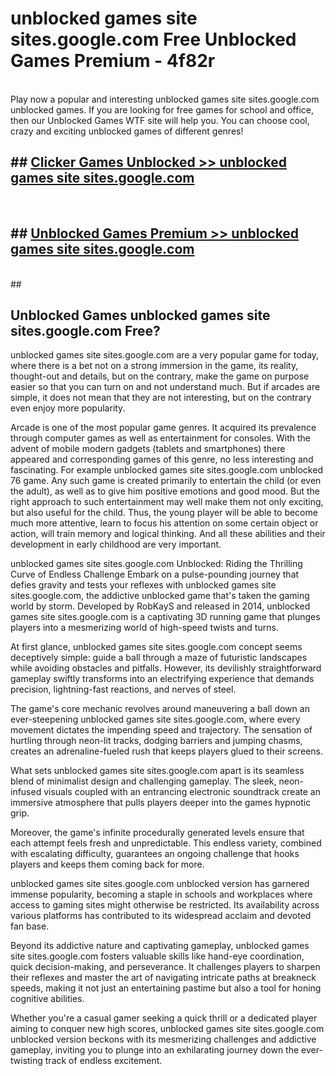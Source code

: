 # unblocked games site sites.google.com  Free Unblocked Games Premium - 4f82r <br>
<br>
Play now a popular and interesting unblocked games site sites.google.com unblocked games. If you are looking for free games for school and office, then our Unblocked Games WTF site will help you. You can choose cool, crazy and exciting unblocked games of different genres!


## ##  [Clicker Games Unblocked >> unblocked games site sites.google.com](http://freeplayer.one?title=unblocked_games_site_sites.google.com&ref=UGames)
  <br>

##  ## [Unblocked Games Premium >> unblocked games site sites.google.com](http://freeplayer.one?title=unblocked_games_site_sites.google.com&ref=UGames)
  <br>
  ##



## Unblocked Games unblocked games site sites.google.com Free?

unblocked games site sites.google.com are a very popular game for today, where there is a bet not on a strong immersion in the game, its reality, thought-out and details, but on the contrary, make the game on purpose easier so that you can turn on and not understand much. But if arcades are simple, it does not mean that they are not interesting, but on the contrary even enjoy more popularity.

Arcade is one of the most popular game genres. It acquired its prevalence through computer games as well as entertainment for consoles. With the advent of mobile modern gadgets (tablets and smartphones) there appeared and corresponding games of this genre, no less interesting and fascinating. For example unblocked games site sites.google.com unblocked 76 game. Any such game is created primarily to entertain the child (or even the adult), as well as to give him positive emotions and good mood. But the right approach to such entertainment may well make them not only exciting, but also useful for the child. Thus, the young player will be able to become much more attentive, learn to focus his attention on some certain object or action, will train memory and logical thinking. And all these abilities and their development in early childhood are very important.

unblocked games site sites.google.com Unblocked: Riding the Thrilling Curve of Endless Challenge
Embark on a pulse-pounding journey that defies gravity and tests your reflexes with unblocked games site sites.google.com, the addictive unblocked game that's taken the gaming world by storm. Developed by RobKayS and released in 2014, unblocked games site sites.google.com is a captivating 3D running game that plunges players into a mesmerizing world of high-speed twists and turns.

At first glance, unblocked games site sites.google.com concept seems deceptively simple: guide a ball through a maze of futuristic landscapes while avoiding obstacles and pitfalls. However, its devilishly straightforward gameplay swiftly transforms into an electrifying experience that demands precision, lightning-fast reactions, and nerves of steel.

The game's core mechanic revolves around maneuvering a ball down an ever-steepening unblocked games site sites.google.com, where every movement dictates the impending speed and trajectory. The sensation of hurtling through neon-lit tracks, dodging barriers and jumping chasms, creates an adrenaline-fueled rush that keeps players glued to their screens.

What sets unblocked games site sites.google.com apart is its seamless blend of minimalist design and challenging gameplay. The sleek, neon-infused visuals coupled with an entrancing electronic soundtrack create an immersive atmosphere that pulls players deeper into the games hypnotic grip.

Moreover, the game's infinite procedurally generated levels ensure that each attempt feels fresh and unpredictable. This endless variety, combined with escalating difficulty, guarantees an ongoing challenge that hooks players and keeps them coming back for more.

unblocked games site sites.google.com unblocked version has garnered immense popularity, becoming a staple in schools and workplaces where access to gaming sites might otherwise be restricted. Its availability across various platforms has contributed to its widespread acclaim and devoted fan base.

Beyond its addictive nature and captivating gameplay, unblocked games site sites.google.com fosters valuable skills like hand-eye coordination, quick decision-making, and perseverance. It challenges players to sharpen their reflexes and master the art of navigating intricate paths at breakneck speeds, making it not just an entertaining pastime but also a tool for honing cognitive abilities.

Whether you're a casual gamer seeking a quick thrill or a dedicated player aiming to conquer new high scores, unblocked games site sites.google.com unblocked version beckons with its mesmerizing challenges and addictive gameplay, inviting you to plunge into an exhilarating journey down the ever-twisting track of endless excitement.